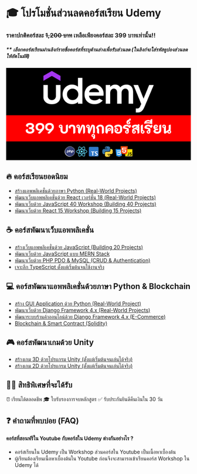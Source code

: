 # 🎓 โปรโมชั่นส่วนลดคอร์สเรียน Udemy
### ราคาปกติคอร์สละ ~~1,200 บาท~~ เหลือเพียงคอร์สละ 399 บาทเท่านั้น!!
##### ** เลือกคอร์สเรียนผ่านลิงก์รายชื่อคอร์สที่ระบุด้านล่างเพื่อรับส่วนลด (ในลิงก์จะใส่รหัสคูปองส่วนลดให้อัตโนมัติ)

![image](https://github.com/kongruksiamza/udemy-course/blob/main/udemy-courses.png?raw=true)

## 🔥 คอร์สเรียนยอดนิยม
- [สร้างแอพพลิเคชั่นด้วยภาษา Python (Real-World Projects)](#)
- [พัฒนาเว็บแอพพลิเคชั่นด้วย React เวอร์ชั่น 18 (Real-World Projects)](#)
- [พัฒนาเว็บด้วย JavaScript 40 Workshop (Building 40 Projects)](#)
- [พัฒนาเว็บด้วย React 15 Workshop (Building 15 Projects)](#)
  
## ☕ คอร์สพัฒนาเว็บแอพพลิเคชั่น
- [สร้างเว็บแอพพลิเคชั่นด้วย JavaScript (Building 20 Projects)](#)
- [พัฒนาเว็บด้วย JavaScript แบบ MERN Stack](#)
- [พัฒนาเว็บด้วย PHP PDO & MySQL (CRUD & Authentication)](#)
- [เจาะลึก TypeScript ตั้งแต่เริ่มต้นจนใช้งานจริง](#)

## 💻 คอร์สพัฒนาแอพพลิเคชั่นด้วยภาษา Python & Blockchain 
- [สร้าง GUI Application ด้วย Python (Real-World Project)](#)
- [พัฒนาเว็บด้วย Django Framework 4.x (Real-World Projects)](#)
- [พัฒนาระบบร้านค้าออนไลน์ด้วย Django Framework 4.x (E-Commerce)](#)
- [Blockchain & Smart Contract (Solidity)](#)

## 🎮 คอร์สพัฒนาเกมด้วย Unity 
- [สร้างเกม 3D ด้วยโปรแกรม Unity (ตั้งแต่เริ่มต้นจนเล่นได้จริง)](#)
- [สร้างเกม 2D ด้วยโปรแกรม Unity (ตั้งแต่เริ่มต้นจนเล่นได้จริง)](#)

## 👨‍💻 สิทธิพิเศษที่จะได้รับ
⏰ เรียนได้ตลอดชีพ 🎓 ใบรับรองการจบหลักสูตร ✅ รับประกันยินดีคืนเงินใน 30 วัน

## ❓ คำถามที่พบบ่อย (FAQ)
#### คอร์สที่สอนฟรีใน Youtube กับคอร์สใน Udemy ต่างกันอย่างไร ?
- คอร์สเรียนใน Udemy เป็น Workshop ส่วนคอร์สใน Youtube เป็นเนื้อหาเบื้องต้น
- ผู้เรียนต้องเรียนเนื้อหาเบื้องต้นใน Youtube ก่อนจึงจะสามารถเข้าเรียนคอร์ส Workshop ใน Udemy ได้

